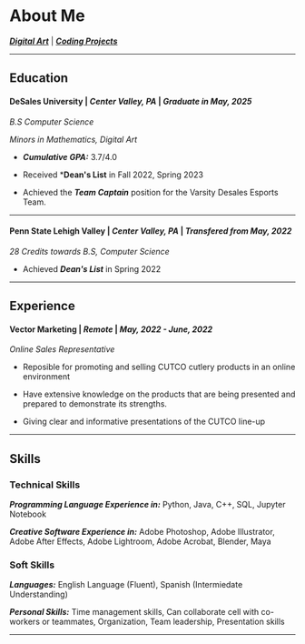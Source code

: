 # About Me

[***Digital Art***](./another-page.md) | [***Coding Projects***](./coding.md)
* * * 

## Education
#### DeSales University | _Center Valley, PA_ | ***Graduate in May, 2025***

_B.S Computer Science_

_Minors in Mathematics, Digital Art_

* ***Cumulative GPA:*** 3.7/4.0

* Received ***Dean's List** in Fall 2022, Spring 2023

* Achieved the ***Team Captain*** position for the Varsity Desales Esports Team.

* * * 

#### Penn State Lehigh Valley | _Center Valley, PA_ | ***Transfered from May, 2022***
_28 Credits towards B.S, Computer Science_

* Achieved ***Dean's List*** in Spring 2022

* * *

## Experience 
#### Vector Marketing | _Remote_ | ***May, 2022 - June, 2022***

_Online Sales Representative_

* Reposible for promoting and selling CUTCO cutlery products in an online environment

* Have extensive knowledge on the products that are being presented and prepared to demonstrate its strengths.

* Giving clear and informative presentations of the CUTCO line-up 

* * * 

## Skills
### Technical Skills
***Programming Language Experience in:*** Python, Java, C++, SQL, Jupyter Notebook

***Creative Software Experience in:*** Adobe Photoshop, Adobe Illustrator, Adobe After Effects, Adobe Lightroom,
 Adobe Acrobat, Blender, Maya

### Soft Skills
***Languages:*** English Language (Fluent), Spanish (Intermiedate Understanding)

***Personal Skills:*** Time management skills, Can collaborate cell with co-workers or teammates, Organization, Team leadership, 
Presentation skills

* * *

